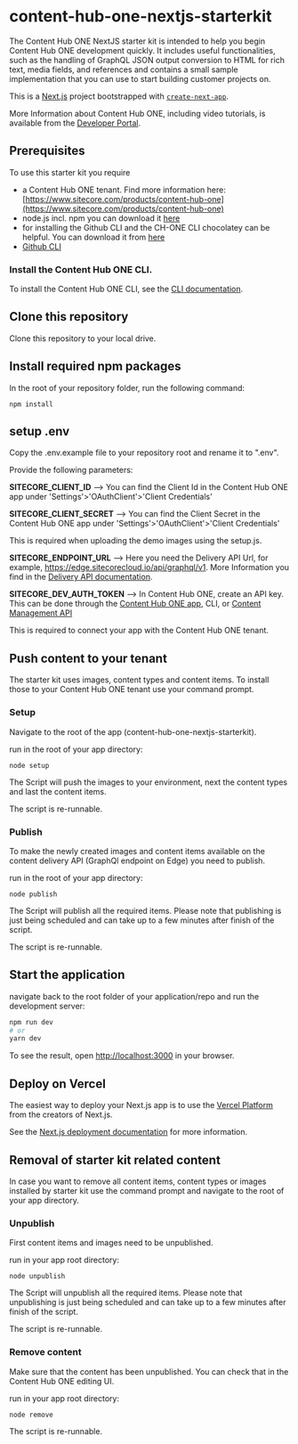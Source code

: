 # content-hub-one-nextjs-starterkit

The Content Hub ONE NextJS starter kit is intended to help you begin Content Hub ONE development quickly. It includes useful functionalities, such as the handling of GraphQL JSON output conversion to HTML for rich text, media fields, and references and contains a small sample implementation that you can use to start building customer projects on.

This is a [Next.js](https://nextjs.org/) project bootstrapped with [`create-next-app`](https://github.com/vercel/next.js/tree/canary/packages/create-next-app).

More Information about Content Hub ONE, including video tutorials, is available from the [Developer Portal]( https://developers.sitecore.com/content-management/content-hub-one).

## Prerequisites
To use this starter kit you require 
- a Content Hub ONE tenant. Find more information here: [https://www.sitecore.com/products/content-hub-one](https://www.sitecore.com/products/content-hub-one)
- node.js incl. npm you can download it [here](https://nodejs.org)
- for installing the Github CLI and the CH-ONE CLI chocolatey can be helpful. You can download it from [here](https://chocolatey.org/install) 
- [Github CLI](https://cli.github.com/manual/installation)


### Install the Content Hub ONE CLI. 

To install the Content Hub ONE CLI, see the [CLI documentation](https://doc.sitecore.com/ch-one/en/developers/content-hub-one/content-hub-one-cli--install-and-run-the-cli.html).

## Clone this repository

Clone this repository to your local drive. 

## Install required npm packages

In the root of your repository folder, run the following command: 

    npm install

## setup .env 

Copy the .env.example file to your repository root and rename it to ".env".

Provide the following parameters:

**SITECORE_CLIENT_ID** --> You can find the Client Id in the Content Hub ONE app under 'Settings'>'OAuthClient'>'Client Credentials'

**SITECORE_CLIENT_SECRET** --> You can find the Client Secret in the Content Hub ONE app under 'Settings'>'OAuthClient'>'Client Credentials'

This is required when uploading the demo images using the setup.js.

**SITECORE_ENDPOINT_URL**  --> Here you need the Delivery API Url, for example, https://edge.sitecorecloud.io/api/graphql/v1. More Information you find in the [Delivery API documentation](https://doc.sitecore.com/ch-one/en/developers/content-hub-one/graphql--preview-and-delivery-apis.html). 

**SITECORE_DEV_AUTH_TOKEN** --> In Content Hub ONE, create an API key. This can be done through the [Content Hub ONE app](https://doc.sitecore.com/ch-one/en/users/content-hub-one/content-delivery--manage-api-keys.html), CLI, or [Content Management API ](https://doc.sitecore.com/ch-one/en/developers/content-hub-one/graphql--api-keys.html)  

This is required to connect your app with the Content Hub ONE tenant.


## Push content to your tenant

The starter kit uses images, content types and content items. To install those to your Content Hub ONE tenant use your command prompt.

### Setup

Navigate to the root of the app (content-hub-one-nextjs-starterkit).

run in the root of your app directory:

    node setup

The Script will push the images to your environment, next the content types and last the content items.

The script is re-runnable.

### Publish 

To make the newly created images and content items available on the content delivery API (GraphQl endpoint on Edge) you need to publish.

run in the root of your app directory:

    node publish

The Script will publish all the required items. Please note that publishing is just being scheduled and can take up to a few minutes after finish of the script.

The script is re-runnable.
   

## Start the application

navigate back to the root folder of your application/repo and run the development server:

```bash
npm run dev
# or
yarn dev
```

To see the result, open [http://localhost:3000](http://localhost:3000) in your browser.


## Deploy on Vercel

The easiest way to deploy your Next.js app is to use the [Vercel Platform](https://vercel.com/new?utm_medium=default-template&filter=next.js&utm_source=create-next-app&utm_campaign=create-next-app-readme) from the creators of Next.js.


See the [Next.js deployment documentation](https://nextjs.org/docs/deployment) for more information.


## Removal of starter kit related content

In case you want to remove all content items, content types or images installed by starter kit use the command prompt and navigate to the root of your app directory.

### Unpublish

First content items and images need to be unpublished.

run in your app root directory:

    node unpublish

The Script will unpublish all the required items. Please note that unpublishing is just being scheduled and can take up to a few minutes after finish of the script.

The script is re-runnable.

### Remove content

Make sure that the content has been unpublished. You can check that in the Content Hub ONE editing UI.

run in your app root directory:

    node remove
    
The script is re-runnable.